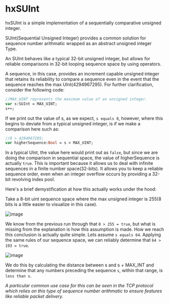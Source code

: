 # hxSUInt
hxSUInt is a simple implementation of a sequentially comparative unsigned integer.

SUInt(Sequential Unsigned Integer) provides a common solution for sequence number arithmatic wrapped as an abstract unsigned integer Type.

An SUInt behaves like a typical 32-bit unsigned integer, but allows for reliable comparisons in 32-bit looping sequence space by using operators. 

A sequence, in this case, provides an increment capable unsigned integer that retains its reliability to compare a sequence even in the event that the sequence reaches the max UInt(4294967295). For further clarification, consider the following code:

```hx
//MAX_UINT represents the maximum value of an unsigned integer.
var s:SUInt = MAX_UINT;
s++;
```

If we print out the value of s, as we expect, `s equals 0`, however, where this begins to deviate from a typical unsigned integer, is if we make a comparison here such as:

```hx
//0 > 4294967295;
var higherSequence:Bool = s > MAX_UINT;
```

In a typical UInt, the value here would print out as `false`, but since we are doing the comparison in sequential space, the value of higherSequence is actually `true`. This is important because it allows us to deal with infinite sequences in a finite number space(32-bits). It allows you to keep a reliable sequence order, even when an integer overflow occurs by providing a 32-bit revolving index pool. 

Here's a brief demystification at how this actually works under the hood:

Take a 8-bit uint sequence space where the max unsigned integer is 255(8 bits is a little easier to visualize in this case).

![image](https://user-images.githubusercontent.com/26172437/163863420-1c571939-fec0-4a02-b729-e0f075fc2674.png)

We know from the previous run through that `0 > 255 = true`, but what is missing from the explanation is how this assumption is made. How we reach this conclusion is actually quite simple. Lets assume `s equals 64`. Applying the same rules of our sequence space, we can reliably determine that `64 > 193 = true`.

![image](https://user-images.githubusercontent.com/26172437/163878591-8c51e753-147a-45c9-81fc-aacfa7216ec6.png)

We do this by calculating the distance between s and s + MAX_INT and determine that any numbers preceding the sequence `s`, within that range, is `less than s`.

*A particular common use case for this can be seen in the TCP protocol which relies on this type of sequence number arithmatic to ensure features like reliable packet delivery.*

